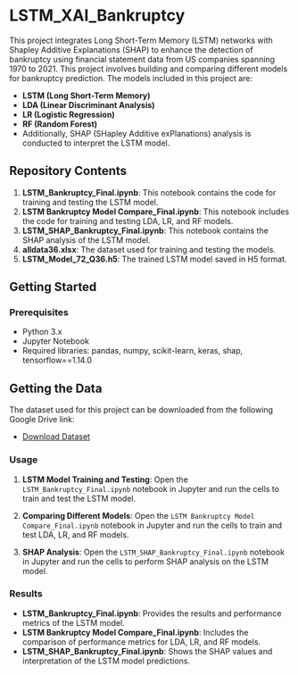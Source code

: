 # LSTM_XAI_Bankruptcy
This project integrates Long Short-Term Memory (LSTM) networks with Shapley Additive Explanations (SHAP) to enhance the detection of bankruptcy using financial statement data from US companies spanning 1970 to 2021.
This project involves building and comparing different models for bankruptcy prediction. The models included in this project are:
- **LSTM (Long Short-Term Memory)**
- **LDA (Linear Discriminant Analysis)**
- **LR (Logistic Regression)**
- **RF (Random Forest)**
- Additionally, SHAP (SHapley Additive exPlanations) analysis is conducted to interpret the LSTM model.

## Repository Contents

1. **LSTM_Bankruptcy_Final.ipynb**: This notebook contains the code for training and testing the LSTM model.
2. **LSTM Bankruptcy Model Compare_Final.ipynb**: This notebook includes the code for training and testing LDA, LR, and RF models.
3. **LSTM_SHAP_Bankruptcy_Final.ipynb**: This notebook contains the SHAP analysis of the LSTM model.
4. **alldata36.xlsx**: The dataset used for training and testing the models.
5. **LSTM_Model_72_Q36.h5**: The trained LSTM model saved in H5 format.
   
## Getting Started

### Prerequisites

- Python 3.x
- Jupyter Notebook
- Required libraries: pandas, numpy, scikit-learn, keras, shap, tensorflow==1.14.0

## Getting the Data

The dataset used for this project can be downloaded from the following Google Drive link:

- [Download Dataset](https://drive.google.com/file/d/11f1jqO_-kWuGsklK61uJyqf_g_dVzEt6/view?usp=sharing)

### Usage

1. **LSTM Model Training and Testing**:
    Open the `LSTM_Bankruptcy_Final.ipynb` notebook in Jupyter and run the cells to train and test the LSTM model.
   
2. **Comparing Different Models**:
    Open the `LSTM Bankruptcy Model Compare_Final.ipynb` notebook in Jupyter and run the cells to train and test LDA, LR, and RF models.

3. **SHAP Analysis**:
    Open the `LSTM_SHAP_Bankruptcy_Final.ipynb` notebook in Jupyter and run the cells to perform SHAP analysis on the LSTM model.

### Results

- **LSTM_Bankruptcy_Final.ipynb**: Provides the results and performance metrics of the LSTM model.
- **LSTM Bankruptcy Model Compare_Final.ipynb**: Includes the comparison of performance metrics for LDA, LR, and RF models.
- **LSTM_SHAP_Bankruptcy_Final.ipynb**: Shows the SHAP values and interpretation of the LSTM model predictions.


